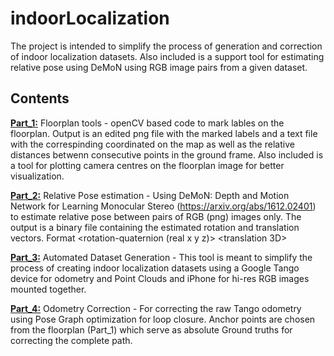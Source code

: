 # indoorLocalization
The project is intended to simplify the process of generation and correction of indoor localization datasets. Also included is a support tool for estimating relative pose using DeMoN using RGB image pairs from a given dataset.

## Contents
[**Part_1:**](https://github.com/AaltoVision/indoorLocalization/tree/master/Part1)
Floorplan tools - openCV based code to mark lables on the floorplan. Output is an edited png file with the marked labels and a text file with the correspinding coordinated on the map as well as the relative distances betwenn consecutive points in the ground frame. Also included is a tool for plotting camera centres on the floorplan image for better visualization.

[**Part_2:**](https://github.com/AaltoVision/indoorLocalization/tree/master/Part2)
Relative Pose estimation - Using DeMoN: Depth and Motion Network for Learning Monocular Stereo (https://arxiv.org/abs/1612.02401) to estimate relative pose between pairs of RGB (png) images only. The output is a binary file containing the estimated rotation and translation vectors. Format <rotation-quaternion (real x y z)> <translation 3D>

[**Part_3:**](https://github.com/AaltoVision/indoorLocalization/tree/master/Part3)
Automated Dataset Generation - This tool is meant to simplify the process of creating indoor localization datasets using a Google Tango device for odometry and Point Clouds and iPhone for hi-res RGB images mounted together.

[**Part_4:**](https://github.com/AaltoVision/indoorLocalization/tree/master/Par4)
Odometry Correction - For correcting the raw Tango odometry using Pose Graph optimization for loop closure. Anchor points are chosen from the floorplan (Part_1) which serve as absolute Ground truths for correcting the complete path.
